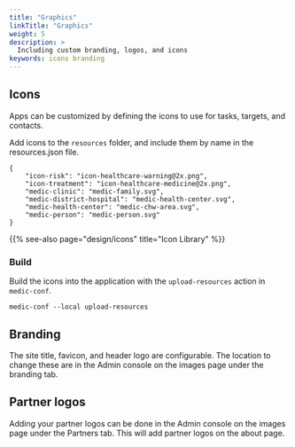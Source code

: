 ```yaml
---
title: "Graphics"
linkTitle: "Graphics"
weight: 5
description: >
  Including custom branding, logos, and icons
keywords: icons branding
---
```


## Icons
Apps can be customized by defining the icons to use for tasks, targets, and contacts.

Add icons to the `resources` folder, and include them by name in the resources.json file. 

    {
        "icon-risk": "icon-healthcare-warning@2x.png",
        "icon-treatment": "icon-healthcare-medicine@2x.png",
        "medic-clinic": "medic-family.svg",
        "medic-district-hospital": "medic-health-center.svg",
        "medic-health-center": "medic-chw-area.svg",
        "medic-person": "medic-person.svg"
    }

{{% see-also page="design/icons" title="Icon Library" %}}

### Build  
Build the icons into the application with the `upload-resources` action in `medic-conf`.

`medic-conf --local upload-resources`

## Branding

The site title, favicon, and header logo are configurable. The location to change these are in the Admin console on the images page under the branding tab. 

## Partner logos

Adding your partner logos can be done in the Admin console on the images page under the Partners tab. This will add partner logos on the about page. 
